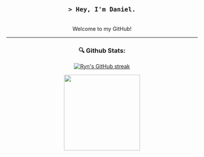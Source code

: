 <div id="header" align="center">
  <h3 align="center">
        <samp>&gt; Hey, I'm
                <b>Daniel.</b>
        </samp>
  </h3>

  <p align="center"> 
      <br>
       Welcome to my GitHub!
      <br>
  </p>

---  
### 🔍 Github Stats:
<p align="center">
  <a href="https://github.com/Daniel-Pool-Engineer">
    <img src="https://github-readme-streak-stats.herokuapp.com/?user=Daniel-Pool-Engineer&theme=outrun&border=7F3FBF&background=0D1117" alt="Ryn's GitHub streak"/>
  </a>
</p>
<p align="center">
  <a href="https://github.com/Daniel-Pool-Engineer">
    <img height=200 src="https://github-readme-stats.vercel.app/api?username=Daniel-Pool-Engineer&show_icons=true&theme=outrun&border_color=7F3FBF&bg_color=0D1117&rank_icon=github" /> <br>
  </a>
</p>
<picture>
  <source media="(prefers-color-scheme: dark)" srcset="https://raw.githubusercontent.com/Daniel-Pool-Engineer/Daniel-Pool-Engineer/output/pacman-contribution-graph-dark.svg">
  <source media="(prefers-color-scheme: light)" srcset="https://raw.githubusercontent.com/Daniel-Pool-Engineer/Daniel-Pool-Engineer/output/pacman-contribution-graph.svg">
 </picture>
